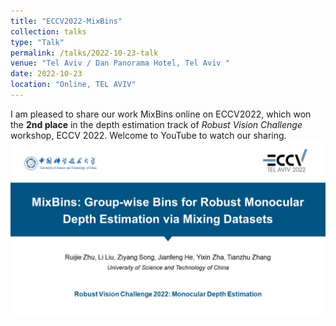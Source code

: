 ```yaml
---
title: "ECCV2022-MixBins"
collection: talks
type: "Talk"
permalink: /talks/2022-10-23-talk
venue: "Tel Aviv / Dan Panorama Hotel, Tel Aviv "
date: 2022-10-23
location: "Online, TEL AVIV"
---
```


I am pleased to share our work MixBins online on ECCV2022, which won the **2nd place** in the depth estimation track of *Robust Vision Challenge* workshop, ECCV 2022. Welcome to YouTube to watch our sharing.
[![IMAGE ALT TEXT](./MixBins_RVC2022.png)](https://youtu.be/8ZwiSUYNJiI  "ECCV2022-MixBins")